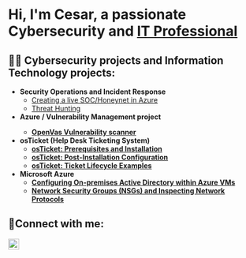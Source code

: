 <h1>Hi, I'm Cesar, a passionate Cybersecurity and <a href="https://www.linkedin.com/in/cesar-barrera-a78075255/">IT Professional</a></h1>

<h2>👨‍💻 Cybersecurity projects and Information Technology projects:</h2>

- <b>Security Operations and Incident Response</b>
  - [Creating a live SOC/Honeynet in Azure](https://github.com/Cesarb1995/Azure-SOC)
  - [Threat Hunting](https://github.com/Cesarb1995/Threat-Hunting-Scenario-Tor?tab=readme-ov-file)
- <b>Azure / Vulnerability Management project<b>
  - [OpenVas Vulnerability scanner](https://github.com/Cesarb1995/Azure-Vulnerability-Management/blob/main/README.md)
- <b>osTicket (Help Desk Ticketing System)</b>
  - [osTicket: Prerequisites and Installation](https://github.com/Cesarb1995/osticket-prereqs)
  - [osTicket: Post-Installation Configuration](https://github.com/Cesarb1995/post-install-config)
  - [osTicket: Ticket Lifecycle Examples](https://github.com/Cesarb1995/ticket-lifecycle)
- <b>Microsoft Azure</b>
  - [Configuring On-premises Active Directory within Azure VMs](https://github.com/Cesarb1995/configure-ad)
  - [Network Security Groups (NSGs) and Inspecting Network Protocols](https://github.com/Cesarb1995/azure-network-protocols)

<h2>🤳Connect with me:</h2>

[<img align="left" alt="Josh | LinkedIn" width="22px" src="https://cdn.jsdelivr.net/npm/simple-icons@v3/icons/linkedin.svg" />][linkedin]

[linkedin]: https://www.linkedin.com/in/cesar-barrera-a78075255/
